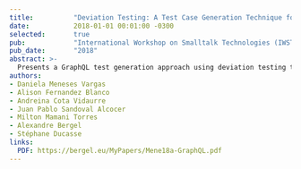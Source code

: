 ```yaml
---
title:          "Deviation Testing: A Test Case Generation Technique for GraphQL APIs"
date:           2018-01-01 00:01:00 -0300
selected:       true
pub:            "International Workshop on Smalltalk Technologies (IWST 2018)"
pub_date:       "2018"
abstract: >-
  Presents a GraphQL test generation approach using deviation testing to explore alternative query paths.
authors:
- Daniela Meneses Vargas
- Alison Fernandez Blanco
- Andreina Cota Vidaurre
- Juan Pablo Sandoval Alcocer
- Milton Mamani Torres
- Alexandre Bergel
- Stéphane Ducasse
links:
  PDF: https://bergel.eu/MyPapers/Mene18a-GraphQL.pdf
---
```

